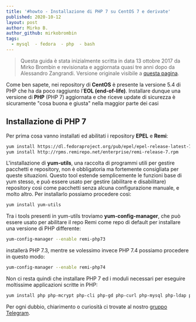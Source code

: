 ```yaml
---
title: '#howto - Installazione di PHP 7 su CentOS 7 e derivate'
published: 2020-10-12
layout: post
author: Mirko B.
author_github: mirkobrombin
tags:
  - mysql  - fedora  - php  - bash
---
```

> Questa guida è stata inizialmente scritta in data 13 ottobre 2017 da Mirko Brombin e revisionata e aggiornata quasi tre anni dopo da Alessandro Zangrandi. Versione originale visibile a [questa pagina](https://archive.vn/xHcFG).

Come ben sapete, nei repository di **CentOS** è presente la versione 5.4 di PHP che ha da poco raggiunto l'**EOL (end-of-life)**. Installare dunque una versione di **PHP** (PHP 7) aggiornata e che riceve update di sicurezza è sicuramente "cosa buona e giusta" nella maggior parte dei casi

## Installazione di PHP 7

Per prima cosa vanno installati ed abilitati i repository **EPEL** e **Remi**:

```bash
yum install https://dl.fedoraproject.org/pub/epel/epel-release-latest-7.noarch.rpm
yum install http://rpms.remirepo.net/enterprise/remi-release-7.rpm
```

L'installazione di **yum-utils**, una raccolta di programmi utili per gestire pacchetti e repository, non è obbligatoria ma fortemente consigliata per queste situazioni. Questo tool estende semplicemente le funzioni base di yum stesso, e può essere usato per gestire (abilitare e disabilitare) repository così come pacchetti senza alcuna configurazione manuale, e molto altro. Per installarlo possiamo procedere così:

```bash
yum install yum-utils
```

Tra i tools presenti in yum-utils troviamo **yum-config-manager**, che può essere usato per abilitare il repo Remi come repo di default per installare una versione di PHP differente:

```bash
yum-config-manager --enable remi-php73
```

installerà PHP 7.3, mentre se volessimo invece PHP 7.4 possiamo procedere in questo modo:

```bash
yum-config-manager --enable remi-php74
```

Non ci resta quindi che installare PHP 7 ed i moduli necessari per eseguire moltissime applicazioni scritte in PHP:

```bash
yum install php php-mcrypt php-cli php-gd php-curl php-mysql php-ldap php-zip php-fileinfo
```

Per ogni dubbio, chiarimento o curiosità ci trovate al nostro [gruppo Telegram](https://t.me/linuxpeople).